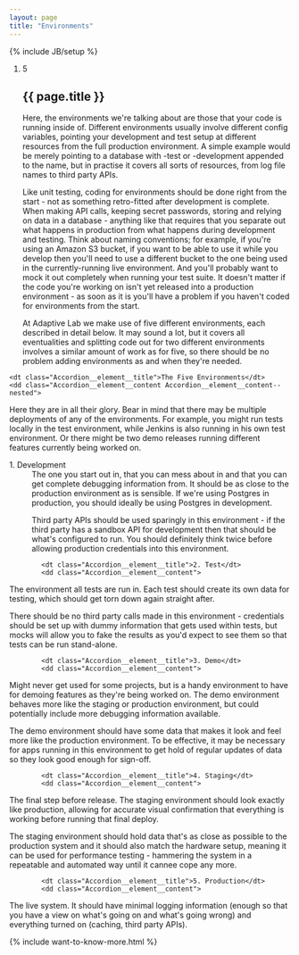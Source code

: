 ```yaml
---
layout: page
title: "Environments"
---
```

{% include JB/setup %}

<ol class="Ordered-list--wide">
    <li>
        <div class="Ordered-list--context Ordered-list--manual-number">
            <span class="Ordered-list--number">5</span>
            <div>
                <h2 class="List-item__heading">{{ page.title }}</h2>
<div class="List-item__body" markdown="1">
Here, the environments we're talking about are those that your code is running inside of.  Different environments usually involve different config variables, pointing your development and test setup at different resources from the full production environment.  A simple example would be merely pointing to a database with -test or -development appended to the name, but in practise it covers all sorts of resources, from log file names to third party APIs.

Like unit testing, coding for environments should be done right from the start - not as something retro-fitted after development is complete.  When making API calls, keeping secret passwords, storing and relying on data in a database - anything like that requires that you separate out what happens in production from what happens during development and testing.  Think about naming conventions; for example, if you're using an Amazon S3 bucket, if you want to be able to use it while you develop then you'll need to use a different bucket to the one being used in the currently-running live environment.  And you'll probably want to mock it out completely when running your test suite.  It doesn't matter if the code you're working on isn't yet released into a production environment - as soon as it is you'll have a problem if you haven't coded for environments from the start.

At Adaptive Lab we make use of five different environments, each described in detail below.  It may sound a lot, but it covers all eventualities and splitting code out for two different environments involves a similar amount of work as for five, so there should be no problem adding environments as and when they're needed.
</div>
            </div>
        </div>
    </li>
</ol>

<dl class="Accordion--top">

    <dt class="Accordion__element__title">The Five Environments</dt>
    <dd class="Accordion__element__content Accordion__element__content--nested">
<div markdown="1">
Here they are in all their glory.  Bear in mind that there may be multiple deployments of any of the environments.  For example, you might run tests locally in the test environment, while Jenkins is also running in his own test environment.  Or there might be two demo releases running different features currently being worked on.
</div>
        <dl class="Accordion--nested">
            <dt class="Accordion__element__title">1. Development</dt>
            <dd class="Accordion__element__content">
<div markdown="1">
The one you start out in, that you can mess about in and that you can get complete debugging information from.  It should be as close to the production environment as is sensible.  If we're using Postgres in production, you should ideally be using Postgres in development.

Third party APIs should be used sparingly in this environment - if the third party has a sandbox API for development then that should be what's configured to run.  You should definitely think twice before allowing production credentials into this environment.
</div>
            </dd>

            <dt class="Accordion__element__title">2. Test</dt>
            <dd class="Accordion__element__content">
<div markdown="1">
The environment all tests are run in.  Each test should create its own data for testing, which should get torn down again straight after.

There should be no third party calls made in this environment - credentials should be set up with dummy information that gets used within tests, but mocks will allow you to fake the results as you'd expect to see them so that tests can be run stand-alone.
</div>
            </dd>

            <dt class="Accordion__element__title">3. Demo</dt>
            <dd class="Accordion__element__content">
<div markdown="1">
Might never get used for some projects, but is a handy environment to have for demoing features as they're being worked on.  The demo environment behaves more like the staging or production environment, but could potentially include more debugging information available.

The demo environment should have some data that makes it look and feel more like the production environment.  To be effective, it may be necessary for apps running in this environment to get hold of regular updates of data so they look good enough for sign-off.
</div>
            </dd>

            <dt class="Accordion__element__title">4. Staging</dt>
            <dd class="Accordion__element__content">
<div markdown="1">
The final step before release.  The staging environment should look exactly like production, allowing for accurate visual confirmation that everything is working before running that final deploy.

The staging environment should hold data that's as close as possible to the production system and it should also match the hardware setup, meaning it can be used for performance testing - hammering the system in a repeatable and automated way until it cannee cope any more.
</div>
            </dd>

            <dt class="Accordion__element__title">5. Production</dt>
            <dd class="Accordion__element__content">
<div markdown="1">
The live system.  It should have minimal logging information (enough so that you have a view on what's going on and what's going wrong) and everything turned on (caching, third party APIs).
</div>
            </dd>
        </dl>
    </dd>
</dl>

{% include want-to-know-more.html %}
